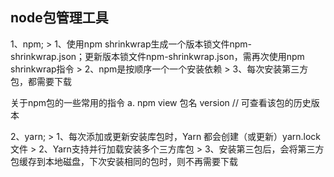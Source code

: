 ## node包管理工具
1、npm;
    > 1、使用npm shrinkwrap生成一个版本锁文件npm-shrinkwrap.json；更新版本锁文件npm-shrinkwrap.json，需再次使用npm shrinkwrap指令
    > 2、npm是按顺序一个一个安装依赖
    > 3、每次安装第三方包，都需要下载

关于npm包的一些常用的指令
a. npm view 包名 version // 可查看该包的历史版本
    
2、yarn;
    > 1、每次添加或更新安装库包时，Yarn 都会创建（或更新）yarn.lock 文件
    > 2、Yarn支持并行加载安装多个三方库包
    > 3、安装第三包后，会将第三方包缓存到本地磁盘，下次安装相同的包时，则不再需要下载